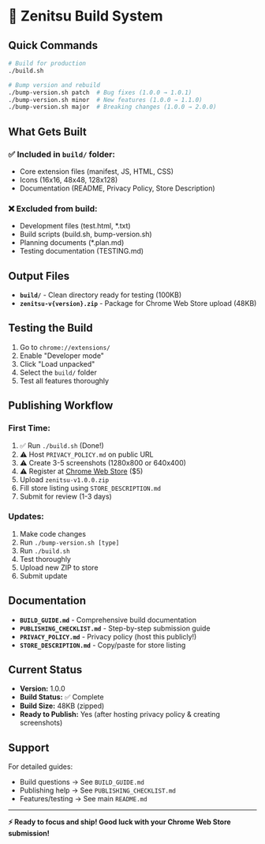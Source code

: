 # 🚀 Zenitsu Build System

## Quick Commands

```bash
# Build for production
./build.sh

# Bump version and rebuild
./bump-version.sh patch  # Bug fixes (1.0.0 → 1.0.1)
./bump-version.sh minor  # New features (1.0.0 → 1.1.0)
./bump-version.sh major  # Breaking changes (1.0.0 → 2.0.0)
```

## What Gets Built

### ✅ Included in `build/` folder:
- Core extension files (manifest, JS, HTML, CSS)
- Icons (16x16, 48x48, 128x128)
- Documentation (README, Privacy Policy, Store Description)

### ❌ Excluded from build:
- Development files (test.html, *.txt)
- Build scripts (build.sh, bump-version.sh)
- Planning documents (*.plan.md)
- Testing documentation (TESTING.md)

## Output Files

- **`build/`** - Clean directory ready for testing (100KB)
- **`zenitsu-v{version}.zip`** - Package for Chrome Web Store upload (48KB)

## Testing the Build

1. Go to `chrome://extensions/`
2. Enable "Developer mode"
3. Click "Load unpacked"
4. Select the `build/` folder
5. Test all features thoroughly

## Publishing Workflow

### First Time:
1. ✅ Run `./build.sh` (Done!)
2. ⚠️  Host `PRIVACY_POLICY.md` on public URL
3. ⚠️  Create 3-5 screenshots (1280x800 or 640x400)
4. ⚠️  Register at [Chrome Web Store](https://chrome.google.com/webstore/devconsole/) ($5)
5. Upload `zenitsu-v1.0.0.zip`
6. Fill store listing using `STORE_DESCRIPTION.md`
7. Submit for review (1-3 days)

### Updates:
1. Make code changes
2. Run `./bump-version.sh [type]`
3. Run `./build.sh`
4. Test thoroughly
5. Upload new ZIP to store
6. Submit update

## Documentation

- **`BUILD_GUIDE.md`** - Comprehensive build documentation
- **`PUBLISHING_CHECKLIST.md`** - Step-by-step submission guide
- **`PRIVACY_POLICY.md`** - Privacy policy (host this publicly!)
- **`STORE_DESCRIPTION.md`** - Copy/paste for store listing

## Current Status

- **Version:** 1.0.0
- **Build Status:** ✅ Complete
- **Build Size:** 48KB (zipped)
- **Ready to Publish:** Yes (after hosting privacy policy & creating screenshots)

## Support

For detailed guides:
- Build questions → See `BUILD_GUIDE.md`
- Publishing help → See `PUBLISHING_CHECKLIST.md`
- Features/testing → See main `README.md`

---

**⚡ Ready to focus and ship! Good luck with your Chrome Web Store submission!**

